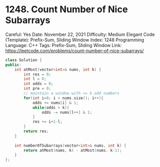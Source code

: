 # 1248. Count Number of Nice Subarrays

Careful: Yes
Date: November 22, 2021
Difficulty: Medium
Elegant Code (Template): Prefix-Sum, Sliding Window
Index: 1248
Programming Language: C++
Tags: Prefix-Sum, Sliding Window
Link: https://leetcode.com/problems/count-number-of-nice-subarrays/

```cpp
class Solution {
public:
    int atMost(vector<int>& nums, int k) {
        int res = 0;
        int l = 0;
        int odds = 0;
        int pre = 0;
        // maintain a window with <= k odd numbers
        for(int i=0; i < nums.size(); i++){
            odds += nums[i] & 1;
            while(odds > k){
                odds -= nums[l++] & 1;
            }
            res += i+1-l;
        }
        return res;
    }
    
    int numberOfSubarrays(vector<int>& nums, int k) {
        return atMost(nums, k) - atMost(nums, k-1);
    }
};
```